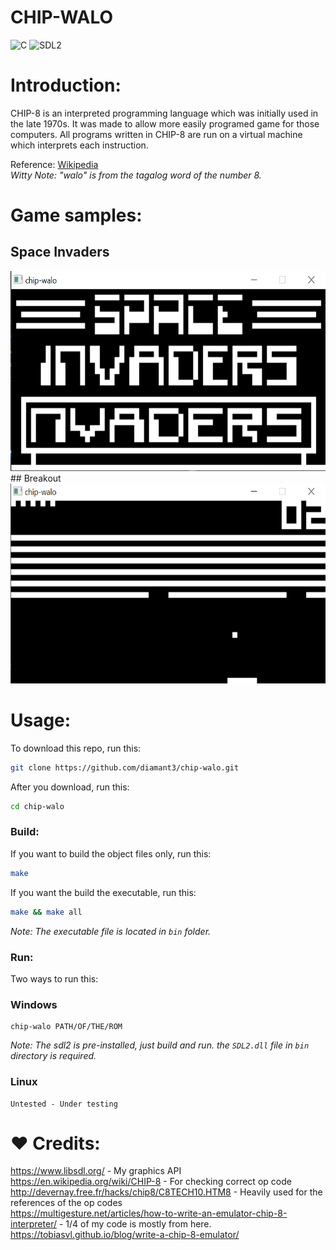 # CHIP-WALO
![C](https://img.shields.io/badge/Code-C-green?style=flat-square)
![SDL2](https://img.shields.io/badge/SDL-2.0.16-blue?style=flat-square)

# Introduction:
CHIP-8 is an interpreted programming language which was initially used in the late 1970s. It was made to allow more easily programed game for those computers. All programs written in CHIP-8 are run on a virtual machine which interprets each instruction.

Reference: [Wikipedia](https://en.wikipedia.org/wiki/CHIP-8)<br>
*Witty Note: "walo" is from the tagalog word of the number 8.*

# Game samples:
## Space Invaders
<img src="sample-images/Space_Invaders.png" width="640px" height="320px">
## Breakout
<img src="sample-images/Breakout.png" width="640px" height="320px">

# Usage:
To download this repo, run this:
```bash 
git clone https://github.com/diamant3/chip-walo.git
``` 
After you download, run this:
```bash
cd chip-walo 
```
### Build:
If you want to build the object files only, run this:

```bash
make
``` 

If you want the build the executable, run this:

```bash
make && make all
```

*Note: The executable file is located in ``` bin ``` folder.*

### Run:
Two ways to run this:

### Windows
```
chip-walo PATH/OF/THE/ROM
```
*Note: The sdl2 is pre-installed, just build and run. the ```SDL2.dll``` file in ```bin``` directory is required.*

### Linux
```
Untested - Under testing
```

# :heart: Credits:
https://www.libsdl.org/ - My graphics API<br>
https://en.wikipedia.org/wiki/CHIP-8 - For checking correct op code<br>
http://devernay.free.fr/hacks/chip8/C8TECH10.HTM8 - Heavily used for the references of the op codes<br>
https://multigesture.net/articles/how-to-write-an-emulator-chip-8-interpreter/ - 1/4 of my code is mostly from here.<br>
https://tobiasvl.github.io/blog/write-a-chip-8-emulator/<br>



